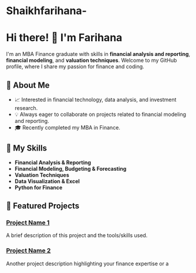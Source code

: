 # Shaikhfarihana-
# Hi there! 👋 I'm Farihana

I'm an MBA Finance graduate with skills in **financial analysis and reporting**, **financial modeling**, and **valuation techniques**. Welcome to my GitHub profile, where I share my passion for finance and coding. 

## 🔹 About Me
- 📈 Interested in financial technology, data analysis, and investment research.
- 💡 Always eager to collaborate on projects related to financial modeling and reporting.
- 🎓 Recently completed my MBA in Finance.

## 🔹 My Skills
- **Financial Analysis & Reporting**
- **Financial Modeling, Budgeting & Forecasting**
- **Valuation Techniques**
- **Data Visualization & Excel**
- **Python for Finance**

## 🔹 Featured Projects
### [Project Name 1](https://github.com/username/project-name-1)
A brief description of this project and the tools/skills used.

### [Project Name 2](https://github.com/username/project-name-2)
Another project description highlighting your finance expertise or a

